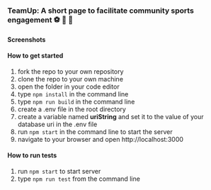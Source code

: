 ### TeamUp: A short page to facilitate community sports engagement :soccer: :basketball: :football:

#### Screenshots

#### How to get started
1) fork the repo to your own repository
2) clone the repo to your own machine
3) open the folder in your code editor
4) type `npm install` in the command line
5) type `npm run build` in the command line
6) create a .env file in the root directory
7) create a variable named **uriString** and set it to the value of your database uri in the .env file
8) run `npm start` in the command line to start the server
9) navigate to your browser and open http://localhost:3000

#### How to run tests
1) run `npm start` to start server
2) type `npm run test` from the command line



